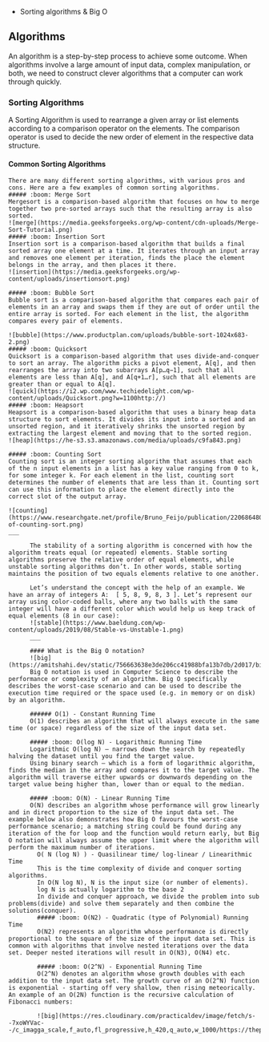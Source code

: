  - Sorting algorithms & Big O

 ## Algorithms
 An algorithm is a step-by-step process to achieve some outcome. When algorithms involve a large amount of input data, complex manipulation, or both, we need to construct clever algorithms that a computer can work through quickly.
 ### Sorting Algorithms
 A Sorting Algorithm is used to rearrange a given array or list elements according to a comparison operator on the elements. The comparison operator is used to decide the new order of element in the respective data structure.
 #### Common Sorting Algorithms
    There are many different sorting algorithms, with various pros and cons. Here are a few examples of common sorting algorithms.
    ##### :boom: Merge Sort
    Mergesort is a comparison-based algorithm that focuses on how to merge together two pre-sorted arrays such that the resulting array is also sorted.
    ![merge](https://media.geeksforgeeks.org/wp-content/cdn-uploads/Merge-Sort-Tutorial.png)
    ##### :boom: Insertion Sort
    Insertion sort is a comparison-based algorithm that builds a final sorted array one element at a time. It iterates through an input array and removes one element per iteration, finds the place the element belongs in the array, and then places it there.
    ![insertion](https://media.geeksforgeeks.org/wp-content/uploads/insertionsort.png)

    ##### :boom: Bubble Sort
    Bubble sort is a comparison​-based algorithm that compares each pair of elements in an array and swaps them if they are out of order until the entire array is sorted. For each element in the list, the algorithm compares every pair of elements.

    ![bubble](https://www.productplan.com/uploads/bubble-sort-1024x683-2.png)
    ##### :boom: Quicksort
    Quicksort is a comparison-based algorithm that uses divide-and-conquer to sort an array. The algorithm picks a pivot element, A[q], and then rearranges the array into two subarrays A[p…q−1], such that all elements are less than A[q], and A[q+1…r], such that all elements are greater than or equal to A[q].
    ![quick](https://i2.wp.com/www.techiedelight.com/wp-content/uploads/Quicksort.png?w=1100http://)
    ##### :boom: Heapsort
    Heapsort is a comparison-based algorithm that uses a binary heap data structure to sort elements. It divides its input into a sorted and an unsorted region, and it iteratively shrinks the unsorted region by extracting the largest element and moving that to the sorted region.
    ![heap](https://he-s3.s3.amazonaws.com/media/uploads/c9fa843.png)

    ##### :boom: Counting Sort
    Counting sort is an integer sorting algorithm that assumes that each of the n input elements in a list has a key value ranging from 0 to k, for some integer k. For each element in the list, counting sort determines the number of elements that are less than it. Counting sort can use this information to place the element directly into the correct slot of the output array.

    ![counting](https://www.researchgate.net/profile/Bruno_Feijo/publication/220686480/figure/fig4/AS:667707569614851@1536205298801/Example-of-counting-sort.png)
    ___
          
          The stability of a sorting algorithm is concerned with how the algorithm treats equal (or repeated) elements. Stable sorting algorithms preserve the relative order of equal elements, while unstable sorting algorithms don’t. In other words, stable sorting maintains the position of two equals elements relative to one another.

          Let’s understand the concept with the help of an example. We have an array of integers A:  [ 5, 8, 9, 8, 3 ]. Let’s represent our array using color-coded balls, where any two balls with the same integer will have a different color which would help us keep track of equal elements (8 in our case):
          ![stable](https://www.baeldung.com/wp-content/uploads/2019/08/Stable-vs-Unstable-1.png)
          ___

          #### What is the Big O notation?
          ![big](https://amitshahi.dev/static/756663638e3de206cc41988bfa13b7db/2d017/bigocomplexitychart.jpg)
          Big O notation is used in Computer Science to describe the performance or complexity of an algorithm. Big O specifically describes the worst-case scenario and can be used to describe the execution time required or the space used (e.g. in memory or on disk) by an algorithm.

          ###### O(1) - Constant Running Time
          O(1) describes an algorithm that will always execute in the same time (or space) regardless of the size of the input data set.

          ##### :boom: O(log N) - Logarithmic Running Time
          Logarithmic O(log N) — narrows down the search by repeatedly halving the dataset until you find the target value.
          Using binary search — which is a form of logarithmic algorithm, finds the median in the array and compares it to the target value. The algorithm will traverse either upwards or downwards depending on the target value being higher than, lower than or equal to the median.

          ##### :boom: O(N) - Linear Running Time
          O(N) describes an algorithm whose performance will grow linearly and in direct proportion to the size of the input data set. The example below also demonstrates how Big O favours the worst-case performance scenario; a matching string could be found during any iteration of the for loop and the function would return early, but Big O notation will always assume the upper limit where the algorithm will perform the maximum number of iterations.
            O( N (log N) ) - Quasilinear time/ log-linear / Linearithmic Time
            This is the time complexity of divide and conquer sorting algorithms.
            In O(N log N), N is the input size (or number of elements).
            log N is actually logarithm to the base 2
            In divide and conquer approach, we divide the problem into sub problems(divide) and solve them separately and then combine the solutions(conquer).
            ##### :boom: O(N2) - Quadratic (type of Polynomial) Running Time
            O(N2) represents an algorithm whose performance is directly proportional to the square of the size of the input data set. This is common with algorithms that involve nested iterations over the data set. Deeper nested iterations will result in O(N3), O(N4) etc.

            ##### :boom: O(2^N) - Exponential Running Time
            O(2^N) denotes an algorithm whose growth doubles with each addition to the input data set. The growth curve of an O(2^N) function is exponential - starting off very shallow, then rising meteorically. An example of an O(2N) function is the recursive calculation of Fibonacci numbers:

            ![big](https://res.cloudinary.com/practicaldev/image/fetch/s--7xoWYVac--/c_imagga_scale,f_auto,fl_progressive,h_420,q_auto,w_1000/https://thepracticaldev.s3.amazonaws.com/i/s67yh2hsgfwrg6w08skj.png)

